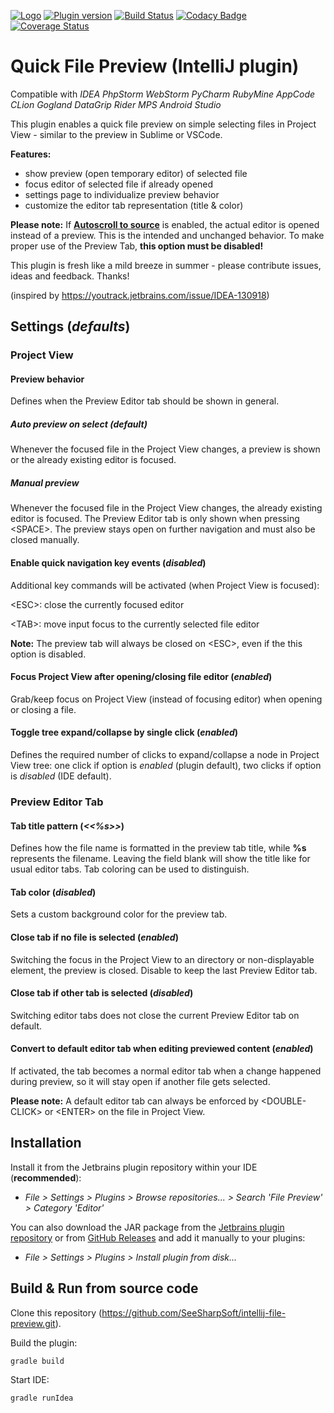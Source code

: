 [![Logo](https://github.com/SeeSharpSoft/intellij-file-preview/blob/master/src/main/resources/META-INF/pluginIcon.svg)](https://plugins.jetbrains.com/plugin/12778-file-preview) 
[![Plugin version](https://img.shields.io/jetbrains/plugin/d/12778-file-preview.svg)](https://plugins.jetbrains.com/plugin/12778-file-preview)
[![Build Status](https://travis-ci.org/SeeSharpSoft/intellij-file-preview.svg?branch=master)](https://travis-ci.org/SeeSharpSoft/intellij-file-preview)
[![Codacy Badge](https://api.codacy.com/project/badge/Grade/c37dba93cf5a4d46a61e0f570be245fb)](https://www.codacy.com/app/github_124/intellij-file-preview?utm_source=github.com&amp;utm_medium=referral&amp;utm_content=SeeSharpSoft/intellij-file-preview&amp;utm_campaign=Badge_Grade)
[![Coverage Status](https://coveralls.io/repos/github/SeeSharpSoft/intellij-file-preview/badge.svg?branch=master)](https://coveralls.io/github/SeeSharpSoft/intellij-file-preview?branch=master)


# Quick File Preview (IntelliJ plugin)

Compatible with _IDEA  PhpStorm  WebStorm  PyCharm  RubyMine  AppCode  CLion  Gogland  DataGrip  Rider  MPS  Android Studio_

This plugin enables a quick file preview on simple selecting files in Project View - similar to the preview in Sublime or VSCode.

**Features:**

- show preview (open temporary editor) of selected file
- focus editor of selected file if already opened
- settings page to individualize preview behavior
- customize the editor tab representation (title & color)

**Please note:** If **[Autoscroll to source](https://www.jetbrains.com/help/idea/navigating-through-the-source-code.html#scroll_to_from_source)** is enabled, the actual editor is opened instead of a preview.
This is the intended and unchanged behavior. To make proper use of the Preview Tab, **this option must be disabled!**

This plugin is fresh like a mild breeze in summer - please contribute issues, ideas and feedback. Thanks!

(inspired by https://youtrack.jetbrains.com/issue/IDEA-130918)

## Settings (*defaults*)

### Project View

#### Preview behavior

Defines when the Preview Editor tab should be shown in general. 

##### Auto preview on select *(default)*

Whenever the focused file in the Project View changes, a preview is shown or the already existing editor is focused. 

##### Manual preview

Whenever the focused file in the Project View changes, the already existing editor is focused. The Preview Editor tab is only shown when pressing \<SPACE>. The preview stays open on further navigation and must also be closed manually.

#### Enable quick navigation key events (*disabled*)

Additional key commands will be activated (when Project View is focused):

\<ESC>: close the currently focused editor

\<TAB>: move input focus to the currently selected file editor

**Note:** The preview tab will always be closed on \<ESC>, even if the this option is disabled.

#### Focus Project View after opening/closing file editor (*enabled*)

Grab/keep focus on Project View (instead of focusing editor) when opening or closing a file.

#### Toggle tree expand/collapse by single click (*enabled*)

Defines the required number of clicks to expand/collapse a node in Project View tree: one click if option is *enabled* (plugin default), two clicks if option is *disabled* (IDE default).

### Preview Editor Tab

#### Tab title pattern (*<<%s>>*)

Defines how the file name is formatted in the preview tab title, while **%s** represents the filename. Leaving the field blank will show the title like for usual editor tabs. Tab coloring can be used to distinguish.

#### Tab color (*disabled*)

Sets a custom background color for the preview tab.

#### Close tab if no file is selected (*enabled*)

Switching the focus in the Project View to an directory or non-displayable element, the preview is closed. Disable to keep the last Preview Editor tab.

#### Close tab if other tab is selected (*disabled*)

Switching editor tabs does not close the current Preview Editor tab on default.

#### Convert to default editor tab when editing previewed content (*enabled*)

If activated, the tab becomes a normal editor tab when a change happened during preview, so it will stay open if another file gets selected.

**Please note:** A default editor tab can always be enforced by \<DOUBLE-CLICK> or \<ENTER> on the file in Project View.

## Installation

Install it from the Jetbrains plugin repository within your IDE (**recommended**):

- _File > Settings > Plugins > Browse repositories... > Search 'File Preview' > Category 'Editor'_

You can also download the JAR package from the [Jetbrains plugin repository](https://plugins.jetbrains.com/plugin/12778-file-preview) or from [GitHub Releases](https://github.com/SeeSharpSoft/intellij-file-preview/releases) and add it manually to your plugins:

- _File > Settings > Plugins > Install plugin from disk..._

## Build & Run from source code

Clone this repository (https://github.com/SeeSharpSoft/intellij-file-preview.git).

Build the plugin:

```
gradle build
```
    
Start IDE:

```
gradle runIdea
```
